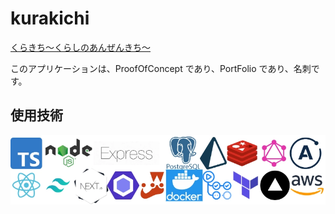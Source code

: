 # kurakichi

[くらきち〜くらしのあんぜんきち〜](https://www.kurakichi.org)

このアプリケーションは、ProofOfConcept であり、PortFolio であり、名刺です。

## 使用技術

![kurakichi-technologies](https://github.com/Tak-Irie/kurakichi/blob/imagesForGithub/images/kurakichi-technologies.webp)
